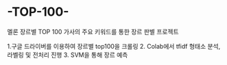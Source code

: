 # -TOP-100-
멜론 장르별 TOP 100 가사의 주요 키워드를 통한 장르 판별 프로젝트

1.구글 드라이버를 이용하여 장르별 top100을 크롤링
2. Colab에서 tfidf 형태소 분석, 라벨링 및 전처리 진행
3. SVM을 통해 장르 예측 
